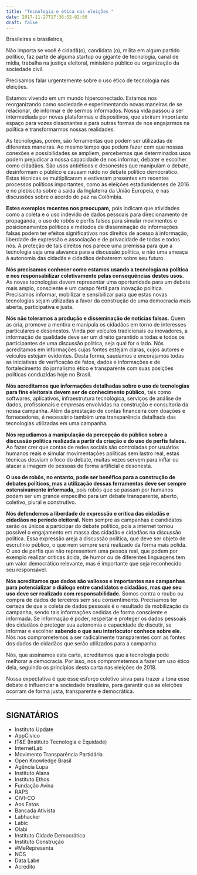 ```yaml
---
title: "Tecnologia e ética nas eleições "
date: 2017-11-27T17:36:52-02:00
draft: false
---
```

Brasileiras e brasileiros,

Não importa se você é cidadã(o), candidata (o), milita em algum partido político, faz parte de alguma startup ou gigante de tecnologia, canal de mídia, trabalha na justiça eleitoral, ministério público ou organização da sociedade civil.

Precisamos falar urgentemente sobre o uso ético de tecnologia nas eleições.

Estamos vivendo em um mundo hiperconectado. Estamos nos reorganizando como sociedade e experimentando novas maneiras de se relacionar, de informar e de sermos informados. Nossa vida passou a ser intermediada por novas plataformas e dispositivos, que abriram importante espaço para vozes dissonantes e para outras formas de nos engajarmos na política e transformarmos nossas realidades.

As tecnologias, porém, são ferramentas que podem ser utilizadas de diferentes maneiras. Ao mesmo tempo que podem fazer com que nossas conexões e possibilidades se ampliem, percebemos que determinados usos podem prejudicar a nossa capacidade de nos informar, debater e escolher como cidadãos. São usos antiéticos e desonestos que manipulam o debate, desinformam o público e causam ruído no debate político democrático. Estas técnicas se multiplicaram e estiveram presentes em recentes processos políticos importantes, como as eleições estadunidenses de 2016 e no plebiscito sobre a saída da Inglaterra da União Europeia, e nas discussões sobre o acordo de paz na Colômbia.

**Estes exemplos recentes nos preocupam,** pois indicam que atividades como a coleta e o uso indevido de dados pessoais para direcionamento de propaganda, o uso de robôs e perfis falsos para simular movimentos e posicionamentos políticos e métodos de disseminação de informações falsas podem ter efeitos significativos nos direitos de acesso à informação, liberdade de expressão e associação e de privacidade de todas e todos nós. A proteção de tais direitos nos parece uma premissa para que a tecnologia seja uma alavanca para a discussão política, e não uma ameaça à autonomia das cidadãs e cidadãos debaterem sobre seu futuro.

**Nós precisamos conhecer como estamos usando a tecnologia na política e nos responsabilizar coletivamente pelas consequências destes usos.** As novas tecnologias devem representar uma oportunidade para um debate mais amplo, consciente e um campo fértil para inovação política. Precisamos informar, mobilizar e sensibilizar para que estas novas tecnologias sejam utilizadas a favor da construção de uma democracia mais aberta, participativa e justa. 

**Nós não toleramos a produção e disseminação de notícias falsas.** Quem as cria, promove a mentira e manipula os cidadãos em torno de interesses particulares e desonestos. Vinda por veículos tradicionais ou inovadores, a informação de qualidade deve ser um direito garantido a todas e todos os participantes de uma discussão política, seja qual for o lado. Nós acreditamos em informações cujas fontes estejam claras, cujos autores e veículos estejam evidentes. Desta forma, saudamos e encorajamos todas as iniciativas de verificação de fatos, dados e informações e de fortalecimento do jornalismo ético e transparente com suas posições políticas conduzidas hoje no Brasil.

**Nós acreditamos que informações detalhadas sobre o uso de tecnologias para fins eleitorais devem ser de conhecimento público,** tais como softwares, aplicativos, infraestrutura tecnológica, serviços de análise de dados, profissionais e empresas envolvidas na construção e consultoria da nossa campanha. Além da prestação de contas financeira com doações e fornecedores, é necessário também uma transparência detalhada das tecnologias utilizadas em uma campanha. 

**Nós repudiamos a manipulação da percepção do público sobre a discussão política realizada a partir da criação e do uso de perfis falsos.** Ao fazer crer que contas de redes sociais são controladas por usuários humanos reais e simular movimentações políticas sem lastro real, estas técnicas desviam o foco do debate, muitas vezes servem para inflar ou atacar a imagem de pessoas de forma artificial e desonesta.

**O uso de robôs, no entanto, pode ser benéfico para a construção de debates políticos, mas a utilização dessas ferramentas deve ser sempre ostensivamente informada,** pois robôs que se passam por humanos podem ser um grande empecilho para um debate transparente, aberto, coletivo, plural e construtivo. 

**Nós defendemos a liberdade de expressão e crítica das cidadãs e cidadãos no período eleitoral.** Nem sempre as campanhas e candidatos serão os únicos a participar do debate político, pois a internet tornou possível o engajamento em massa das cidadãs e cidadãos na discussão política. Essa expressão areja a discussão política, que deve ser objeto de escrutínio público, o que nem sempre será realizado da forma mais polida. O uso de perfis que não representem uma pessoa real, que podem por exemplo realizar críticas ácida, de humor ou de diferentes linguagens tem um valor democrático relevante, mas é importante que seja reconhecido seu responsável.

**Nós acreditamos que dados são valiosos e importantes nas campanhas para potencializar o diálogo entre candidatos e cidadãos, mas que seu uso deve ser realizado com responsabilidade.** Somos contra o roubo ou compra de dados de terceiros sem seu consentimento. Precisamos ter certeza de que a coleta de dados pessoais é o resultado da mobilização da campanha, sendo tais informações cedidas de forma consciente e informada. Se informação é poder, respeitar e proteger os dados pessoais dos cidadãos é proteger sua autonomia e capacidade de discutir, se informar e escolher **sabendo o que seu interlocutor conhece sobre ele.** Nós nos comprometemos a ser radicalmente transparentes com as fontes dos dados de cidadãos que serão utilizados para a campanha.



Nós, que assinamos esta carta, acreditamos que a tecnologia pode melhorar a democracia. Por isso, nos comprometemos a fazer um uso ético dela, seguindo os princípios desta carta nas eleições de 2018.

Nossa expectativa é que esse esforço coletivo sirva para trazer a tona esse debate e influenciar a sociedade brasileira, para garantir que as eleições ocorram de forma justa, transparente e democrática.


---

## SIGNATÁRIOS

- Instituto Update
- AppCivico
- IT&E (Instituto Tecnologia e Equidade) 
- InternetLab
- Movimento Transparência Partidária
- Open Knowledge Brasil
- Agência Lupa
- Instituto Alana
- Instituto Ethos
- Fundação Avina
- RAPS
- CIVI-CO
- Aos Fatos
- Bancada Ativista
- Labhacker
- Labic
- Olabi
- Instituto Cidade Democrática
- Instituto Construção
- #MeRepresenta
- NÓS
- Data Labe
- Acredito
